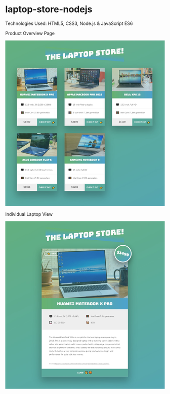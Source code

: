 # laptop-store-nodejs

Technologies Used: HTML5, CSS3, Node.js & JavaScript ES6

Product Overview Page

![image1](https://github.com/chandnijp/laptop-store-nodejs/blob/master/img/capture1.jpg)


Individual Laptop View

![image1](https://github.com/chandnijp/laptop-store-nodejs/blob/master/img/capture2.jpg)